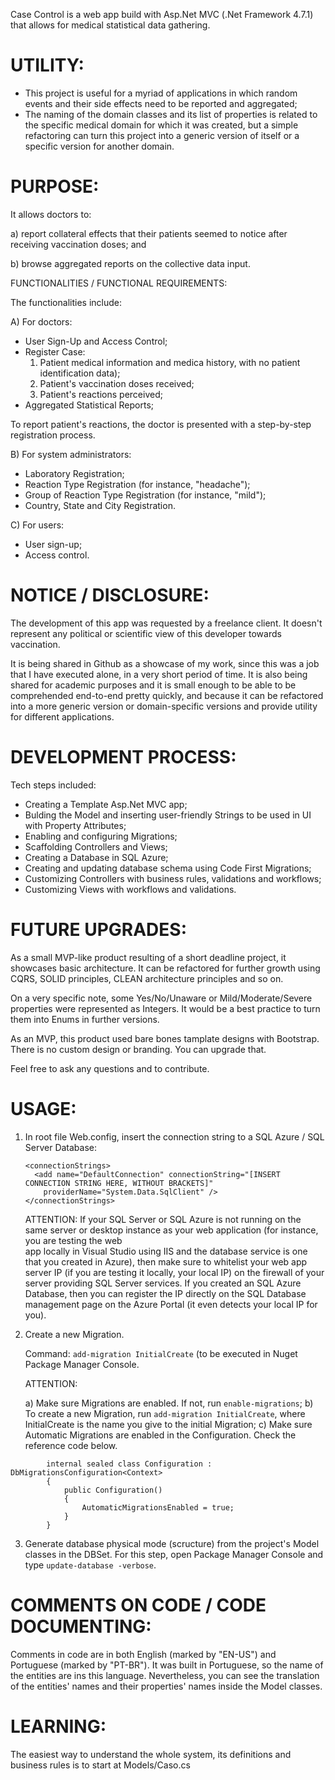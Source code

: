Case Control is a web app build with Asp.Net MVC (.Net Framework 4.7.1) that allows for medical statistical data gathering. 

# UTILITY:

* This project is useful for a myriad of applications in which random events and their side effects need to be reported and aggregated;
* The naming of the domain classes and its list of properties is related to the specific medical domain for which it was created, but a simple 
refactoring can turn this project into a generic version of itself or a specific version for another domain.

# PURPOSE:

It allows doctors to: 

a) report collateral effects that their patients seemed to notice after receiving vaccination doses; and 

b) browse aggregated reports on the collective data input.

FUNCTIONALITIES / FUNCTIONAL REQUIREMENTS:

The functionalities include:

A) For doctors:

* User Sign-Up and Access Control;
* Register Case:
    1. Patient medical information and medica history, with no patient identification data);
    2. Patient's vaccination doses received;
    3. Patient's reactions perceived;
* Aggregated Statistical Reports;

To report patient's reactions, the doctor is presented with a step-by-step registration process.

B) For system administrators:

* Laboratory Registration;
* Reaction Type Registration (for instance, "headache");
* Group of Reaction Type Registration (for instance, "mild");
* Country, State and City Registration.

C) For users:

* User sign-up;
* Access control.

# NOTICE / DISCLOSURE:

The development of this app was requested by a freelance client. It doesn't represent any political or scientific view of this developer towards vaccination.

It is being shared in Github as a showcase of my work, since this was a job that I have executed alone, in a very short period of time. It is also being shared for academic purposes and it is small enough to be able to be comprehended end-to-end pretty quickly, and because it can be refactored into a more generic version or domain-specific versions and provide utility for different applications.

# DEVELOPMENT PROCESS:

Tech steps included:

* Creating a Template Asp.Net MVC app;
* Bulding the Model and inserting user-friendly Strings to be used in UI with Property Attributes;
* Enabling and configuring Migrations;
* Scaffolding Controllers and Views;
* Creating a Database in SQL Azure;
* Creating and updating database schema using Code First Migrations;
* Customizing Controllers with business rules, validations and workflows;
* Customizing Views with workflows and validations.

# FUTURE UPGRADES:

As a small MVP-like product resulting of a short deadline project, it showcases basic architecture. It can be refactored for further growth 
using CQRS, SOLID principles, CLEAN architecture principles and so on.

On a very specific note, some Yes/No/Unaware or Mild/Moderate/Severe properties were represented as Integers. It would be a best practice to turn them into Enums in further versions.

As an MVP, this product used bare bones tamplate designs with Bootstrap. There is no custom design or branding. You can upgrade that.

Feel free to ask any questions and to contribute.

# USAGE:

1) In root file Web.config, insert the connection string to a SQL Azure / SQL Server Database:

      ```
      <connectionStrings>
        <add name="DefaultConnection" connectionString="[INSERT CONNECTION STRING HERE, WITHOUT BRACKETS]"
          providerName="System.Data.SqlClient" />
      </connectionStrings>
      ```
      
      ATTENTION: If your SQL Server or SQL Azure is not running on the same server or desktop instance as your web application (for instance, you are testing the web  
      app locally in Visual Studio using IIS and the database service is one that you created in Azure), then make sure to whitelist your web app server IP (if you are 
      testing it locally, your local IP) on the firewall of your server providing SQL Server services. If you created an SQL Azure Database, then you can register the 
      IP directly on the SQL Database management page on the Azure Portal (it even detects your local IP for you).

2) Create a new Migration.

    Command: `add-migration InitialCreate` (to be executed in Nuget Package Manager Console.
    
    ATTENTION: 
    
    a) Make sure Migrations are enabled. If not, run `enable-migrations`;
    b) To create a new Migration, run `add-migration InitialCreate`, where InitialCreate is the name you give to the initial Migration;
    c) Make sure Automatic Migrations are enabled in the Configuration. Check the reference code below.



```
        internal sealed class Configuration : DbMigrationsConfiguration<Context>
        {
            public Configuration()
            {
                AutomaticMigrationsEnabled = true;
            }
        }
```


3) Generate database physical mode (scructure) from the project's Model classes in the DBSet. 
    For this step, open Package Manager Console and type `update-database -verbose`.

# COMMENTS ON CODE / CODE DOCUMENTING:

 Comments in code are in both English (marked by "EN-US") and Portuguese (marked by "PT-BR"). It was built in Portuguese, so the name of the entities are ins this 
 language. Nevertheless, you can see the translation of the entities' names and their properties' names inside the Model classes.

# LEARNING:

 The easiest way to understand the whole system, its definitions and business rules is to start at Models/Caso.cs
